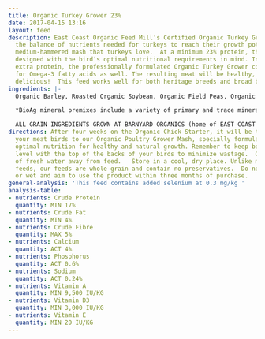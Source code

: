 ```yaml
---
title: Organic Turkey Grower 23%
date: 2017-04-15 13:16
layout: feed
description: East Coast Organic Feed Mill’s Certified Organic Turkey Grower meets
  the balance of nutrients needed for turkeys to reach their growth potential in a
  medium-hammered mash that turkeys love.  At a minimum 23% protein, this feed is
  designed with the bird’s optimal nutritional requirements in mind. In addition to
  extra protein, the professionally formulated Organic Turkey Grower contains flax
  for Omega-3 fatty acids as well. The resulting meat will be healthy, high quality,
  delicious!  This feed works well for both heritage breeds and broad breasted turkeys.
ingredients: |-
  Organic Barley, Roasted Organic Soybean, Organic Field Peas, Organic Corn, Organic Wheat, Organic Flax Meal & Bio Ag Poultry Layer Mineral Premix*.

  *BioAg mineral premixes include a variety of primary and trace minerals and vitamins, from sources such as: limestone; kelp meal; natural trace mineral salt; DL methionine and lysine in the layer mash (amino acids); selenium yeast; probiotics; enzymes; vitamins A, D, and E, plus vitamin B complex in addition to those vitamins in the premix.

  ALL GRAIN INGREDIENTS GROWN AT BARNYARD ORGANICS (home of EAST COAST ORGANIC FEED MILL) except corn (source:  Le Moulins des Cèdres, QC) and flax (source:  Homestead Organics and/or Bio Ag’s Canadian-sourced flax)
directions: After four weeks on the Organic Chick Starter, it will be time to switch
  your meat birds to our Organic Poultry Grower Mash, specially formulated to provide
  optimal nutrition for healthy and natural growth. Remember to keep bottom of feeders
  level with the top of the backs of your birds to minimize wastage.  Offer plenty
  of fresh water away from feed.   Store in a cool, dry place. Unlike many pelletized
  feeds, our feeds are whole grain and contain no preservatives.  Do not use if mouldy
  or wet and aim to use the product within three months of purchase.
general-analysis: 'This feed contains added selenium at 0.3 mg/kg '
analysis-table:
- nutrients: Crude Protein
  quantity: MIN 17%
- nutrients: Crude Fat
  quantity: MIN 4%
- nutrients: Crude Fibre
  quantity: MAX 5%
- nutrients: Calcium
  quantity: ACT 4%
- nutrients: Phosphorus
  quantity: ACT 0.6%
- nutrients: Sodium
  quantity: ACT 0.24%
- nutrients: Vitamin A
  quantity: MIN 9,500 IU/KG
- nutrients: Vitamin D3
  quantity: MIN 3,000 IU/KG
- nutrients: Vitamin E
  quantity: MIN 20 IU/KG
---
```

